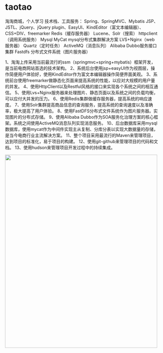# taotao
淘淘商城，个人学习
技术栈、工具服务：
Spring、SpringMVC、Mybatis
JSP、JSTL、jQuery、jQuery plugin、EasyUI、KindEditor（富文本编辑器）、CSS+DIV、freemarker
Redis（缓存服务器）
Lucene、Solr（搜索）
httpclient（调用系统服务）
Mysql
MyCat mysql分布式集群解决方案
LVS+Nginx（web服务器）
Quartz（定时任务）
ActiveMQ（消息队列）
Alibaba Dubbo服务接口集群
Fastdfs 分布式文件系统（图片服务器）


1、淘淘上传采用当前最流行的ssm（springmvc+spring+mybatis）框架开发，是当前电商网站首选的技术架构。
2、系统后台使用jsp+easyUI作为视图层，操作简便用户体验好，使用KindEditor作为富文本编辑器操作简便界面美观。
3、系统前台使用freemarker做静态化页面来提高系统的性能，以应对大规模的用户量的并发。
4、使用HttpClient以及Restful风格的接口来实现各个系统之间的相互通信。
5、使用Lvs+Nginx服务器来处理图片、静态页面以及系统之间的负载均衡，可以应付大并发的压力。
6、使用Redis集群做缓存服务器，提高系统的响应速度。
7、使用Solr集群提高商品信息的查询服务，提高系统的查询速度以及准确率，极大提高了用户体验。
8、使用FastDFS分布式文件系统作为图片服务器。实现图片的分布式存储。
9、使用Alibaba Dubbo作为SOA服务化治理方案的核心框架。系统之间使用ActiveMQ消息队列实现消息服务。
10、后台数据库采用mysql数据库，使用mycat作为中间件实现主从复制、分库分表以实现大数据量的存储，是当今电商行业主流解决方案。
11、整个项目采用最流行的Maven来管理项目，达到项目的标准化，易于项目的构建。
12、使用git-github来管理项目的代码和文档。
13、使用hudson来管理项目开发过程中的持续集成。

<img width="500" height="633" src="http://www.itheima.com/uploads/2015/10/17531445938099.jpg">
